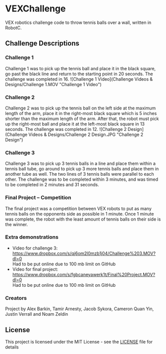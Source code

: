 # VEXChallenge
VEX robotics challenge code to throw tennis balls over a wall, written in RobotC.

## Challenge Descriptions
### Challenge 1
Challenge 1 was to pick up the tennis ball and place it in the black square, go past the black line and return to the starting point in 20 seconds. The challenge was completed in 16.
![Challenge 1 Video](Challenge Videos & Designs/Challenge 1.MOV "Challenge 1 Video")

### Challenge 2
Challenge 2 was to pick up the tennis ball on the left side at the maximum length of the arm, place it in the right-most black square which is 5 inches shorter than the maximum length of the arm. After that, the robot must pick up the right-most ball and place it at the left-most black square in 13 seconds. The challenge was completed in 12.
![Challenge 2 Design](Challenge Videos & Designs/Challenge 2 Design.JPG "Challenge 2 Design")

### Challenge 3
Challenge 3 was to pick up 3 tennis balls in a line and place them within a tennis ball tube, go around to pick up 3 more tennis balls and place them in another tube as well. The two lines of 3 tennis balls were parallel to each other. The challenge was to be completed within 3 minutes, and was timed to be completed in 2 minutes and 31 seconds.

### Final Project – Competition
The final project was a competition between VEX robots to put as many tennis balls on the opponents side as possible in 1 minute. Once 1 minute was complete, the robot with the least amount of tennis balls on their side is the winner.

### Extra demonstrations
* Video for challenge 3: https://www.dropbox.com/s/qj6om2l0mzb1j04/Challenge%203.MOV?dl=0  
Had to be put online due to 100 mb limit on GitHub
* Video for final project: https://www.dropbox.com/s/fgbcaneyawerk1t/Final%20Project.MOV?dl=0  
Had to be put online due to 100 mb limit on GitHub

### Creators
Project by Alex Barkin, Tamir Arnesty, Jacob Sykora, Cameron Quan Yin, Justin Verrall and Noam Zeldin

## License

This project is licensed under the MIT License - see the [LICENSE](LICENSE) file for details
